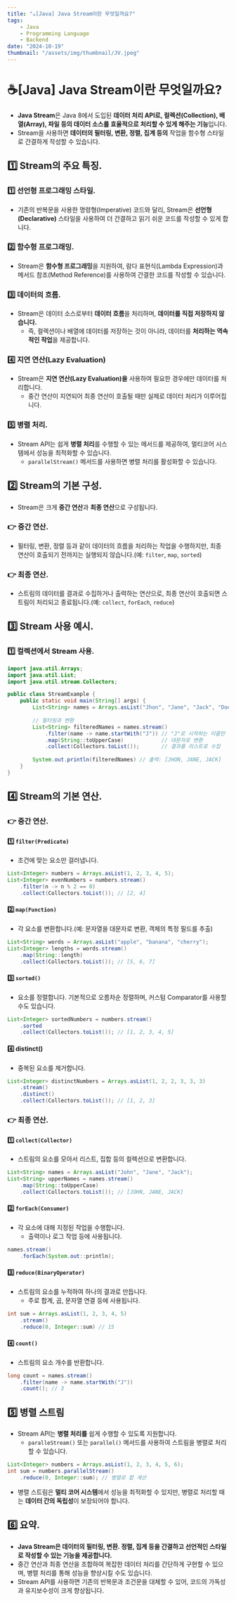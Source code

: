 ```yaml
---
title: "☕️[Java] Java Stream이란 무엇일까요?"
tags:
    - Java
    - Programming Language
    - Backend
date: "2024-10-19"
thumbnail: "/assets/img/thumbnail/JV.jpeg"
---
```


# ☕️[Java] Java Stream이란 무엇일까요?

- **Java Stream**은 Java 8에서 도입된 **데이터 처리 API로, 컬렉션(Collection), 배열(Array), 파일 등의 데이터 소스를 효율적으로 처리할 수 있게 해주는 기능**입니다.
- Stream을 사용하면 **데이터의 필터링, 변환, 정렬, 집계 등의** 작업을 함수형 스타일로 간결하게 작성할 수 있습니다.

## 1️⃣ Stream의 주요 특징.

### 1️⃣ 선언형 프로그래밍 스타일.
- 기존의 반복문을 사용한 명령형(Imperative) 코드와 달리, Stream은 **선언형(Declarative)** 스타일을 사용하여 더 간결하고 읽기 쉬운 코드를 작성할 수 있게 합니다.

### 2️⃣ 함수형 프로그래밍.
- Stream은 **함수형 프로그래밍**을 지원하여, 람다 표현식(Lambda Expression)과 메서드 참조(Method Reference)를 사용하여 간결한 코드를 작성할 수 있습니다.

### 3️⃣ 데이터의 흐름.
- Stream은 데이터 소스로부터 **데이터 흐름**을 처리하며, **데이터를 직접 저장하지 않습니다.**
    - 즉, 컬렉션이나 배열에 데이터를 저장하는 것이 아니라, 데이터를 **처리하는 역속적인 작업**을 제공합니다.

### 4️⃣ 지연 연산(Lazy Evaluation)
- Stream은 **지연 연산(Lazy Evaluation)을** 사용하여 필요한 경우에만 데이터를 처리합니다.
    - 중간 연산이 지연되어 최종 연산이 호출될 때만 실제로 데이터 처리가 이루어집니다.

### 5️⃣ 병렬 처리.
- Stream API는 쉽게 **병렬 처리**를 수행할 수 있는 메서드를 제공하여, 멀티코어 시스템에서 성능을 최적화할 수 있습니다.
    - `parallelStream()` 메서드를 사용하면 병렬 처리를 활성화할 수 있습니다.

## 2️⃣ Stream의 기본 구성.
- Stream은 크게 **중간 연산**과 **최종 연산**으로 구성됩니다.

### 👉 중간 연산.
- 필터링, 변환, 정렬 등과 같이 데이터의 흐름을 처리하는 작업을 수행하지만, 최종 연산이 호출되기 전까지는 실행되지 않습니다.(예: `filter`, `map`, `sorted`)

### 👉 최종 연산.
- 스트림의 데이터를 결과로 수집하거나 출력하는 연산으로, 최종 연산이 호출되면 스트림이 처리되고 종료됩니다.(예: `collect`, `forEach`, `reduce`)

## 3️⃣ Stream 사용 예시.

### 1️⃣ 컬렉션에서 Stream 사용.
```java
import java.util.Arrays;
import java.util.List;
import java.util.stream.Collectors;

public class StreamExample {
    public static void main(String[] args) {
        List<String> names = Arrays.asList("Jhon", "Jane", "Jack", "Doe");
        
        // 필터링과 변환
        List<String> filteredNames = names.stream()
            .filter(name -> name.startWith("J")) // "J"로 시작하는 이름만 필터링
            .map(String::toUpperCase)            // 대문자로 변환
            .collect(Collectors.toList());       // 결과를 리스트로 수집
        
        System.out.println(filteredNames) // 출력: [JHON, JANE, JACK]
    }
}
```

## 4️⃣ Stream의 기본 연산.

### 👉 중간 연산.

#### 1️⃣ `filter(Predicate)`
- 조건에 맞는 요소만 걸러냅니다.
```java
List<Integer> numbers = Arrays.asList(1, 2, 3, 4, 5);
List<Integer> evenNumbers = numbers.stream()
    .filter(n -> n % 2 == 0)
    .collect(Collectors.toList()); // [2, 4]
```

#### 2️⃣ `map(Function)`
- 각 요소를 변환합니다.(예: 문자열을 대문자로 변환, 객체의 특정 필드를 추출)
```java
List<String> words = Arrays.asList("apple", "banana", "cherry");
List<Integer> lengths = words.stream()
    .map(String::length)
    .collect(Collectors.toList()); // [5, 6, 7]
```

#### 3️⃣ `sorted()`
- 요소를 정렬합니다. 기본적으로 오름차순 정렬하며, 커스텀 Comparator를 사용할 수도 있습니다.
```java
List<Integer> sortedNumbers = numbers.stream()
    .sorted
    .collect(Collectors.toList()); // [1, 2, 3, 4, 5]
```

#### 4️⃣ distinct()
- 중복된 요소를 제거합니다.
```java
List<Integer> distinctNumbers = Arrays.asList(1, 2, 2, 3, 3, 3)
    .stream()
    .distinct()
    .collect(Collectors.toList()); // [1, 2, 3]
```

### 👉 최종 연산.

#### 1️⃣ `collect(Collector)`
- 스트림의 요소를 모아서 리스트, 집합 등의 컬렉션으로 변환합니다.
```java
List<String> names = Arrays.asList("John", "Jane", "Jack");
List<String> upperNames = names.stream()
    .map(String::toUpperCase)
    .collect(Collectors.toList()); // [JOHN, JANE, JACK]
```

#### 2️⃣ `forEach(Consumer)`
- 각 요소에 대해 지정된 작업을 수행합니다.
    - 출력이나 로그 작업 등에 사용됩니다.
```java
names.stream()
    .forEach(System.out::println);
```

#### 3️⃣ `reduce(BinaryOperator)`
- 스트림의 요소를 누적하여 하나의 결과로 만듭니다.
    - 주로 합계, 곱, 문자열 연결 등에 사용됩니다.
```java
int sum = Arrays.asList(1, 2, 3, 4, 5)
    .stream()
    .reduce(0, Integer::sum) // 15
```

#### 4️⃣ `count()`
- 스트림의 요소 개수를 반환합니다.
```java
long count = names.stream()
    .filter(name -> name.startWith("J"))
    .count(); // 3
```

## 5️⃣ 병렬 스트림
- Stream API는 **병렬 처리를** 쉽게 수행할 수 있도록 지원합니다.
    - `paralleStream()` 또는 `parallel()` 메서드를 사용하여 스트림을 병렬로 처리할 수 있습니다.
```java
List<Integer> numbers = Arrays.asList(1, 2, 3, 4, 5, 6);
int sum = numbers.parallelStream()
    .reduce(0, Integer::sum); // 병렬로 합 계산
```

- 병렬 스트림은 **멀티 코어 시스템**에서 성능을 최적화할 수 있지만, 병렬로 처리할 때는 **데이터 간의 독립성**이 보장되어야 합니다.

## 6️⃣ 요약.
- **Java Stream은 데이터의 필터링, 변환. 정렬, 집계 등을 간결하고 선언적인 스타일로 작성할 수 있는 기능을 제공합니다.**
- 중간 연산과 최종 연산을 조합하여 복잡한 데이터 처리를 간단하게 구현할 수 있으며, 병렬 처리를 통해 성능을 향상시킬 수도 있습니다.
- Stream API를 사용하면 기존의 반복문과 조건문을 대체할 수 있어, 코드의 가독성과 유지보수성이 크게 향상됩니다.
